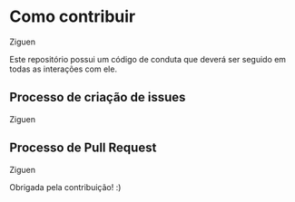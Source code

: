 # Como contribuir

Ziguen


Este repositório possui um código de conduta que deverá ser seguido em todas as
interações com ele.

## Processo de criação de issues

Ziguen

## Processo de Pull Request

Ziguen



Obrigada pela contribuição! :)